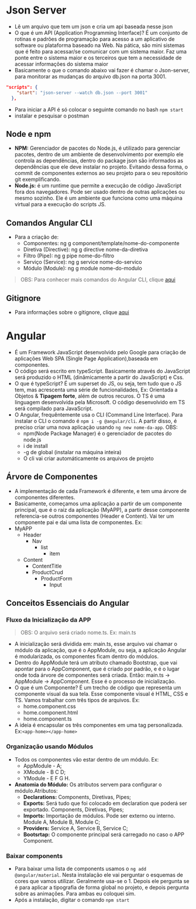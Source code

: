 # Json Server
- Lê um arquivo que tem um json e cria um api baseada nesse json
- O que é um API (Application Programming Interface)? É um conjunto de rotinas e padrões de programação para acesso a um aplicativo de software ou plataforma baseado na Web. Na pática, são mini sistemas que é feito para acessar/se comunicar com um sistema maior. Faz uma ponte entre o sistema maior e os terceiros que tem a necessidade de acessar informações do sistema maior
- Basicamente o que o comando abaixo vai fazer é chamar o Json-server, para monitorar as mudanças do arquivo db.json na porta 3001.
```json
"scripts": {
    "start": "json-server --watch db.json --port 3001"
  },
```
- Para iniciar a API é só colocar o seguinte comando no bash `npm start`
- instalar e pesquisar o postman
## Node e npm
- **NPM:** Gerenciador de pacotes do Node.js, é utilizado para gerenciar pacotes, dentro de um ambiente de desenvolvimento por exemplo ele controla as dependências, dentro do package json são informados as dependências que ele deve instalar no projeto. Evitando dessa forma, o commit de componentes externos ao seu projeto para o seu repositório git exemplificando. 
- **Node.js:** é um runtime que permite a execução de código JavaScript fora dos navegadores. Pode ser usado dentro de outras aplicações ou mesmo sozinho. Ele é um ambiente que funciona como uma máquina virtual para a execução do scripts JS.

## Comandos Angular CLI
- Para a criação de:
    - Componentes: ng g component/template/nome-do-componente
    - Diretiva (Directive): ng g directive nome-da-diretiva
    - Filtro (Pipe): ng g pipe nome-do-filtro
    - Serviço (Service): ng g service nome-do-servico
    - Módulo (Module): ng g module nome-do-modulo
> OBS: Para conhecer mais comandos do Angular CLI, clique [aqui](http://www.macoratti.net/18/04/ang_angcli1.htm)

## Gitignore
- Para informações sobre o gitignore, clique [aqui](http://help.github.com/ignore-files/)


# Angular
- É um Framework JavaScript desenvolvido pelo Google para criação de aplicações Web SPA (Single Page Application),baseada em componentes. 
- O código será escrito em typeScript. Basicamente através do JavaScript será produzido o HTML (dinâmicamente a partir do JavaScript) e Css. 
- O que é typeScript?  É um superset do JS, ou seja, tem tudo que o JS tem, mas acrescenta uma série de funcionalidades, Ex: Orientada a Objetos & **Tipagem forte**, além de outros recuros. O TS é uma linguagem desenvolvida pela Microsoft. O código desenvolvido em TS será compilado para JavaScript.
- O Angular, frequêntemente usa o CLI (Command Line Interface). Para instalar o CLI o comando é `npm i -g @angular/cli`. A partir disso, é preciso criar uma nova aplicação usando `ng new nome-da-app`. OBS:
    - npm(Node Package Manager) é o gerenciador de pacotes do node.js
    - i de install
    - -g de global (instalar na máquina inteira)
    - O cli vai criar automáticamente os arquivos de projeto

## Árvore de Componentes
- A implementação de cada Framework é diferente, e tem uma árvore de componentes diferentes.
- Basicamente, começamos uma aplicação a partir de um componente principal, que é o raiz da aplicação (MyAPP), a partir desse componente referencia-se outros componentes (Header e Content). Vai ter um componente pai e dai uma lista de componentes. Ex:
- MyAPP
    - Header
        - Nav
            - list
                - item
    - Content
        - ContentTitle
        - ProductCrud
            - ProductForm
                - Input

## Conceitos Essenciais do Angular

### Fluxo da Inicialização da APP
> OBS: O arquivo será criado nome.ts. Ex: main.ts
- A inicialização será dividida em: main.ts, esse arquivo vai chamar o módulo da aplicação, que é o AppModule, ou seja, a aplicação Angular é modularizada, os componentes ficam dentro do módulos.
- Dentro do AppModule terá um atributo chamado Bootstrap, que vai apontar para o AppComponent, que é criado por padrão, e é o lugar onde toda árvore de componentes será criada. Então: main.ts -> AppModule -> AppComponent. Esse é o processo de inicialização.
- O que é um Componente? É um trecho de código que representa um componente visual da sua tela. Esse componente visual é HTML, CSS e TS. Vamos trabalhar com três tipos de arquivos. Ex:
    - home.component.css
    - home.component.html
    - home.component.ts
- A ideia é encapsular os três componentes em uma tag personalizada. Ex:`<app-home></app-home>`

### Organização usando Módulos
- Todos os componentes vão estar dentro de um módulo. Ex:
    - AppModule - A;
    - XModule - B C D;
    - YModule - E F G H. 
- **Anatomia do Módulo:** Os atributos servem para configurar o módulo.Atributos:
    - **Declarations:** Components, Diretivas, Pipes;
    - **Exports:** Será tudo que foi colocado em declaration que poderá ser exportado. Components, Diretivas, Pipes;
    - **Imports:** Importação de módulos. Pode ser externo ou interno. Module A, Module B, Module C;
    - **Providers:** Service A, Service B, Service C;
    - **Bootsrtap:** O componente principal será carregado no caso o APP Component.

### Baixar components
- Para baixar uma lista de components usamos o `ng add @angular/material`. Nesta instalação ele vai perguntar o esquemas de cores que vamos utilizar. Geralmente usa-se o 1. Depois ele pergunta se é para aplicar a tipografia de forma global no projeto, e depois pergunta sobre as animações. Para ambas eu coloquei sim.
- Após a instalação, digitar o comando `npm start`